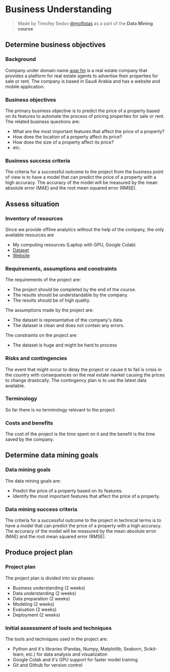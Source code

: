# Business Understanding

> Made by Timofey Sedov [@moflotas](https://t.me/moflotas) as a part of the **Data Mining course**

## Determine business objectives

### Background

Company under domain name [aqar.fm](https://sa.aqar.fm/) is a real estate company that provides a platform for real estate agents to advertise their properties for sale or rent. The company is based in Saudi Arabia and has a website and mobile application.

### Business objectives

The primary business objective is to predict the price of a property based on its features to automate the process of pricing properties for sale or rent. The related business questions are:

- What are the most important features that affect the price of a property?
- How does the location of a property affect its price?
- How does the size of a property affect its price?
- etc.

### Business success criteria

The criteria for a successful outcome to the project from the business point of view is to have a model that can predict the price of a property with a high accuracy. The accuracy of the model will be measured by the mean absolute error (MAE) and the root mean squared error (RMSE).

## Assess situation

### Inventory of resources

Since we provide offline analytics without the help of the company, the only available resources are

- My computing resources (Laptop with GPU, Google Colab)
- [Dataset](https://www.kaggle.com/datasets/mohdph/saudi-arabia-real-estate-dataset)
- [Website](https://sa.aqar.fm/)

### Requirements, assumptions and constraints

The requirements of the project are:

- The project should be completed by the end of the course.
- The results should be understandable by the company.
- The results should be of high quality.

The assumptions made by the project are:

- The dataset is representative of the company's data.
- The dataset is clean and does not contain any errors.

The constraints on the project are:

- The dataset is huge and might be hard to process

### Risks and contingencies

The event that might occur to delay the project or cause it to fail is crisis in the country with consequences on the real estate market causing the prices to change drastically. The contingency plan is to use the latest data available.

### Terminology

So far there is no terminology relevant to the project.

### Costs and benefits

The cost of the project is the time spent on it and the benefit is the time saved by the company.

## Determine data mining goals

### Data mining goals

The data mining goals are:

- Predict the price of a property based on its features.
- Identify the most important features that affect the price of a property.

### Data mining success criteria

The criteria for a successful outcome to the project in technical terms is to have a model that can predict the price of a property with a high accuracy. The accuracy of the model will be measured by the mean absolute error (MAE) and the root mean squared error (RMSE).

## Produce project plan

### Project plan

The project plan is divided into six phases:

- Business understanding (2 weeks)
- Data understanding (2 weeks)
- Data preparation (2 weeks)
- Modeling (2 weeks)
- Evaluation (2 weeks)
- Deployment (2 weeks)

### Initial assessment of tools and techniques

The tools and techniques used in the project are:

- Python and it's libraries (Pandas, Numpy, Matplotlib, Seaborn, Scikit-learn, etc.) for data analysis and visualization
- Google Colab and it's GPU support for faster model training
- Git and Github for version control

